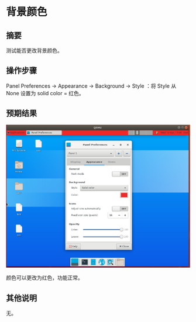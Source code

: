 # 背景颜色

## 摘要

测试能否更改背景颜色。

## 操作步骤

Panel Preferences -> Appearance -> Background -> Style ：将 Style 从 None 设置为 solid color = 红色。

## 预期结果

![背景颜色-1](./img/背景颜色-1.png)

颜色可以更改为红色，功能正常。

## 其他说明

无。
